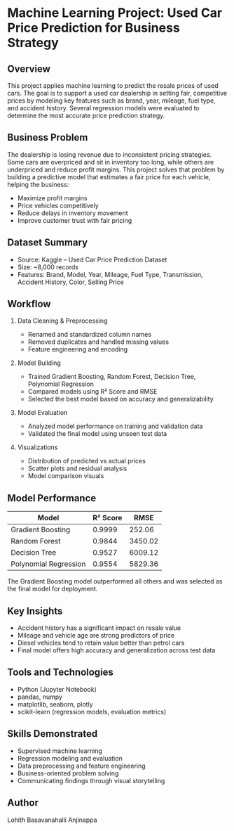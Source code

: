 # Machine Learning Project: Used Car Price Prediction for Business Strategy

## Overview

This project applies machine learning to predict the resale prices of used cars. The goal is to support a used car dealership in setting fair, competitive prices by modeling key features such as brand, year, mileage, fuel type, and accident history. Several regression models were evaluated to determine the most accurate price prediction strategy.

## Business Problem

The dealership is losing revenue due to inconsistent pricing strategies. Some cars are overpriced and sit in inventory too long, while others are underpriced and reduce profit margins. This project solves that problem by building a predictive model that estimates a fair price for each vehicle, helping the business:

- Maximize profit margins
- Price vehicles competitively
- Reduce delays in inventory movement
- Improve customer trust with fair pricing

## Dataset Summary

- Source: Kaggle – Used Car Price Prediction Dataset
- Size: ~8,000 records
- Features: Brand, Model, Year, Mileage, Fuel Type, Transmission, Accident History, Color, Selling Price

## Workflow

1. Data Cleaning & Preprocessing
   - Renamed and standardized column names
   - Removed duplicates and handled missing values
   - Feature engineering and encoding

2. Model Building
   - Trained Gradient Boosting, Random Forest, Decision Tree, Polynomial Regression
   - Compared models using R² Score and RMSE
   - Selected the best model based on accuracy and generalizability

3. Model Evaluation
   - Analyzed model performance on training and validation data
   - Validated the final model using unseen test data

4. Visualizations
   - Distribution of predicted vs actual prices
   - Scatter plots and residual analysis
   - Model comparison visuals

## Model Performance

| Model                  | R² Score | RMSE     |
|------------------------|----------|----------|
| Gradient Boosting      | 0.9999   | 252.06   |
| Random Forest          | 0.9844   | 3450.02  |
| Decision Tree          | 0.9527   | 6009.12  |
| Polynomial Regression  | 0.9554   | 5829.36  |

The Gradient Boosting model outperformed all others and was selected as the final model for deployment.

## Key Insights

- Accident history has a significant impact on resale value
- Mileage and vehicle age are strong predictors of price
- Diesel vehicles tend to retain value better than petrol cars
- Final model offers high accuracy and generalization across test data

## Tools and Technologies

- Python (Jupyter Notebook)
- pandas, numpy
- matplotlib, seaborn, plotly
- scikit-learn (regression models, evaluation metrics)

## Skills Demonstrated

- Supervised machine learning
- Regression modeling and evaluation
- Data preprocessing and feature engineering
- Business-oriented problem solving
- Communicating findings through visual storytelling

## Author

Lohith Basavanahalli Anjinappa  

